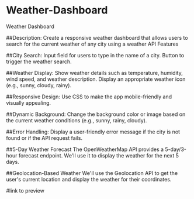 # Weather-Dashboard
Weather Dashboard 

##Description: Create a responsive weather dashboard that allows users to search for the current weather of any city using a weather API
Features

##City Search:
Input field for users to type in the name of a city.
Button to trigger the weather search.

##Weather Display:
Show weather details such as temperature, humidity, wind speed, and weather description.
Display an appropriate weather icon (e.g., sunny, cloudy, rainy).

##Responsive Design:
Use CSS to make the app mobile-friendly and visually appealing.

##Dynamic Background:
Change the background color or image based on the current weather conditions (e.g., sunny, rainy, cloudy).

##Error Handling:
Display a user-friendly error message if the city is not found or if the API request fails.

##5-Day Weather Forecast
The OpenWeatherMap API provides a 5-day/3-hour forecast endpoint. We'll use it to display the weather for the next 5 days.

##Geolocation-Based Weather
We'll use the Geolocation API to get the user's current location and display the weather for their coordinates.

#link to preview
<a href="https://shibaram-sathua.github.io/Weather-Dashboard/"></a>
